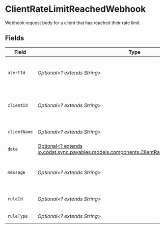 # ClientRateLimitReachedWebhook

Webhook request body for a client that has reached their rate limit.


## Fields

| Field                                                                                                                                                          | Type                                                                                                                                                           | Required                                                                                                                                                       | Description                                                                                                                                                    |
| -------------------------------------------------------------------------------------------------------------------------------------------------------------- | -------------------------------------------------------------------------------------------------------------------------------------------------------------- | -------------------------------------------------------------------------------------------------------------------------------------------------------------- | -------------------------------------------------------------------------------------------------------------------------------------------------------------- |
| `alertId`                                                                                                                                                      | *Optional<? extends String>*                                                                                                                                   | :heavy_minus_sign:                                                                                                                                             | Unique identifier of the webhook event.                                                                                                                        |
| `clientId`                                                                                                                                                     | *Optional<? extends String>*                                                                                                                                   | :heavy_minus_sign:                                                                                                                                             | Unique identifier for your client in Codat.                                                                                                                    |
| `clientName`                                                                                                                                                   | *Optional<? extends String>*                                                                                                                                   | :heavy_minus_sign:                                                                                                                                             | Name of your client in Codat.                                                                                                                                  |
| `data`                                                                                                                                                         | [Optional<? extends io.codat.sync.payables.models.components.ClientRateLimitReachedWebhookData>](../../models/components/ClientRateLimitReachedWebhookData.md) | :heavy_minus_sign:                                                                                                                                             | N/A                                                                                                                                                            |
| `message`                                                                                                                                                      | *Optional<? extends String>*                                                                                                                                   | :heavy_minus_sign:                                                                                                                                             | A human readable message about the webhook.                                                                                                                    |
| `ruleId`                                                                                                                                                       | *Optional<? extends String>*                                                                                                                                   | :heavy_minus_sign:                                                                                                                                             | Unique identifier for the rule.                                                                                                                                |
| `ruleType`                                                                                                                                                     | *Optional<? extends String>*                                                                                                                                   | :heavy_minus_sign:                                                                                                                                             | The type of rule.                                                                                                                                              |